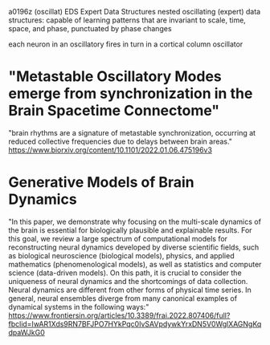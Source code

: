 a0196z
(oscillat)
EDS Expert Data Structures
nested oscillating (expert) data structures: capable of learning patterns that are invariant to scale, time, space, and phase, punctuated by phase changes

each neuron in an oscillatory fires in turn
in a cortical column oscillator


# "Metastable Oscillatory Modes emerge from synchronization in the Brain Spacetime Connectome"
"brain rhythms are a signature of metastable synchronization, occurring at reduced collective frequencies due to delays between brain areas." 
https://www.biorxiv.org/content/10.1101/2022.01.06.475196v3

# Generative Models of Brain Dynamics
"In this paper, we demonstrate why focusing on the multi-scale dynamics of the brain is essential for biologically plausible and explainable results. For this goal, we review a large spectrum of computational models for reconstructing neural dynamics developed by diverse scientific fields, such as biological neuroscience (biological models), physics, and applied mathematics (phenomenological models), as well as statistics and computer science (data-driven models). On this path, it is crucial to consider the uniqueness of neural dynamics and the shortcomings of data collection. Neural dynamics are different from other forms of physical time series. In general, neural ensembles diverge from many canonical examples of dynamical systems in the following ways:"
https://www.frontiersin.org/articles/10.3389/frai.2022.807406/full?fbclid=IwAR1Xds9RN7BFJPO7HYkPqc0IvSAVpdywkYrxDN5V0WglXAGNgKqdpaWJkG0
